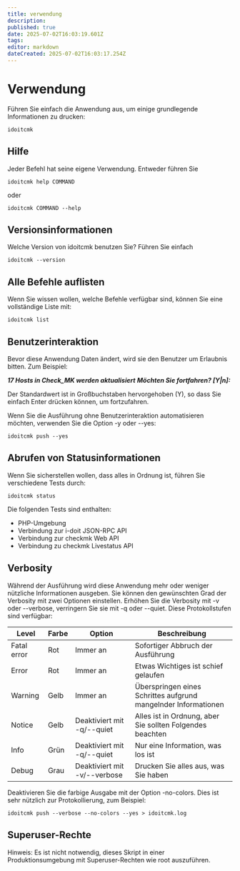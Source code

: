 ```yaml
---
title: verwendung
description: 
published: true
date: 2025-07-02T16:03:19.601Z
tags: 
editor: markdown
dateCreated: 2025-07-02T16:03:17.254Z
---
```


# Verwendung

Führen Sie einfach die Anwendung aus, um einige grundlegende Informationen zu drucken:

```shell
idoitcmk
```

## Hilfe

Jeder Befehl hat seine eigene Verwendung. Entweder führen Sie

```shell
idoitcmk help COMMAND
```

oder

```shell
idoitcmk COMMAND --help
```

## Versionsinformationen

Welche Version von idoitcmk benutzen Sie? Führen Sie einfach

```shell
idoitcmk --version
```

## Alle Befehle auflisten

Wenn Sie wissen wollen, welche Befehle verfügbar sind, können Sie eine vollständige Liste mit:

```shell
idoitcmk list
```

## Benutzerinteraktion

Bevor diese Anwendung Daten ändert, wird sie den Benutzer um Erlaubnis bitten. Zum Beispiel:

***17 Hosts in Check_MK werden aktualisiert***
***Möchten Sie fortfahren? [Y|n]:***

Der Standardwert ist in Großbuchstaben hervorgehoben (Y), so dass Sie einfach Enter drücken können, um fortzufahren.

Wenn Sie die Ausführung ohne Benutzerinteraktion automatisieren möchten, verwenden Sie die Option -y oder --yes:

```shell
idoitcmk push --yes
```

## Abrufen von Statusinformationen

Wenn Sie sicherstellen wollen, dass alles in Ordnung ist, führen Sie verschiedene Tests durch:

```shell
idoitcmk status
```

Die folgenden Tests sind enthalten:

*   PHP-Umgebung
*   Verbindung zur i-doit JSON-RPC API
*   Verbindung zur checkmk Web API
*   Verbindung zu checkmk Livestatus API

## Verbosity

Während der Ausführung wird diese Anwendung mehr oder weniger nützliche Informationen ausgeben. Sie können den gewünschten Grad der Verbosity mit zwei Optionen einstellen. Erhöhen Sie die Verbosity mit -v oder --verbose, verringern Sie sie mit -q oder --quiet. Diese Protokollstufen sind verfügbar:

| Level       | Farbe | Option                       | Beschreibung                                                   |
| ----------- | ----- | ---------------------------- | -------------------------------------------------------------- |
| Fatal error | Rot   | Immer an                     | Sofortiger Abbruch der Ausführung                              |
| Error       | Rot   | Immer an                     | Etwas Wichtiges ist schief gelaufen                            |
| Warning     | Gelb  | Immer an                     | Überspringen eines Schrittes aufgrund mangelnder Informationen |
| Notice      | Gelb  | Deaktiviert mit -q/--quiet   | Alles ist in Ordnung, aber Sie sollten Folgendes beachten      |
| Info        | Grün  | Deaktiviert mit -q/--quiet   | Nur eine Information, was los ist                              |
| Debug       | Grau  | Deaktiviert mit -v/--verbose | Drucken Sie alles aus, was Sie haben                           |

Deaktivieren Sie die farbige Ausgabe mit der Option -no-colors. Dies ist sehr nützlich zur Protokollierung, zum Beispiel:

```shell
idoitcmk push --verbose --no-colors --yes > idoitcmk.log
```

## Superuser-Rechte

Hinweis: Es ist nicht notwendig, dieses Skript in einer Produktionsumgebung mit Superuser-Rechten wie root auszuführen.
